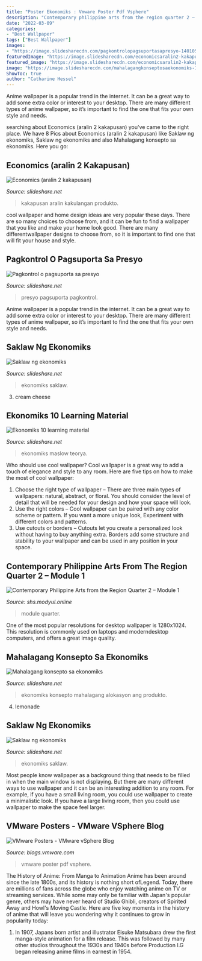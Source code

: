 ```yaml
---
title: "Poster Ekonomiks : Vmware Poster Pdf Vsphere"
description: "Contemporary philippine arts from the region quarter 2 – module 1"
date: "2022-03-09"
categories:
- "Best Wallpaper"
tags: ["Best Wallpaper"]
images:
- "https://image.slidesharecdn.com/pagkontrolopagsuportasapresyo-140105073120-phpapp02/95/pagkontrol-o-pagsuporta-sa-presyo-12-638.jpg?cb=1388907312"
featuredImage: "https://image.slidesharecdn.com/economicsaralin2-kakapusan-160419124943/95/economics-aralin-2-kakapusan-4-638.jpg?cb=1461070208"
featured_image: "https://image.slidesharecdn.com/economicsaralin2-kakapusan-160419124943/95/economics-aralin-2-kakapusan-4-638.jpg?cb=1461070208"
image: "https://image.slidesharecdn.com/mahalagangkonseptosaekonomiks-100707054612-phpapp02/95/mahalagang-konsepto-sa-ekonomiks-3-728.jpg?cb=1278482246"
ShowToc: true
author: "Catharine Hessel"
---
```



Anime wallpaper is a popular trend in the internet. It can be a great way to add some extra color or interest to your desktop. There are many different types of anime wallpaper, so it’s important to find the one that fits your own style and needs.

	

		
searching about Economics (aralin 2 kakapusan) you've came to the right place. We have 8 Pics about Economics (aralin 2 kakapusan) like Saklaw ng ekonomiks, Saklaw ng ekonomiks and also Mahalagang konsepto sa ekonomiks. Here you go:
		
    
## Economics (aralin 2 Kakapusan)

<img loading=lazy src="https://image.slidesharecdn.com/economicsaralin2-kakapusan-160419124943/95/economics-aralin-2-kakapusan-4-638.jpg?cb=1461070208" onerror="this.onerror=null;this.src='https://tse4.mm.bing.net/th?id=OIP.f7TPxECfa_rCkluw0ogSkgHaES&amp;pid=15.1';" alt="Economics (aralin 2 kakapusan)">

_Source: slideshare.net_

>kakapusan aralin kakulangan produkto. 

	

cool wallpaper and home design ideas are very popular these days. There are so many choices to choose from, and it can be fun to find a wallpaper that you like and make your home look good. There are many differentwallpaper designs to choose from, so it is important to find one that will fit your house and style.

    
## Pagkontrol O Pagsuporta Sa Presyo

<img loading=lazy src="https://image.slidesharecdn.com/pagkontrolopagsuportasapresyo-140105073120-phpapp02/95/pagkontrol-o-pagsuporta-sa-presyo-12-638.jpg?cb=1388907312" onerror="this.onerror=null;this.src='https://tse4.mm.bing.net/th?id=OIP.3ng0y9EcJ8WMNwa5pD0hggHaFs&amp;pid=15.1';" alt="Pagkontrol o pagsuporta sa presyo">

_Source: slideshare.net_

>presyo pagsuporta pagkontrol. 

	

Anime wallpaper is a popular trend in the internet. It can be a great way to add some extra color or interest to your desktop. There are many different types of anime wallpaper, so it’s important to find the one that fits your own style and needs.

    
## Saklaw Ng Ekonomiks

<img loading=lazy src="https://image.slidesharecdn.com/saklawngekonomiks-160722065235/95/saklaw-ng-ekonomiks-9-638.jpg?cb=1469170378" onerror="this.onerror=null;this.src='https://tse4.mm.bing.net/th?id=OIP.shsFIX18JiNXjpoMV5uJmgHaEK&amp;pid=15.1';" alt="Saklaw ng ekonomiks">

_Source: slideshare.net_

>ekonomiks saklaw. 

	

3. cream cheese 

    
## Ekonomiks 10 Learning Material

<img loading=lazy src="https://image.slidesharecdn.com/ekonomiks10-learningmaterial-150607032744-lva1-app6892/95/ekonomiks-10-learning-material-44-638.jpg?cb=1433647671" onerror="this.onerror=null;this.src='https://tse1.mm.bing.net/th?id=OIP.oHWI4PSvtf-CaevG2ZpCBQHaJp&amp;pid=15.1';" alt="Ekonomiks 10 learning material">

_Source: slideshare.net_

>ekonomiks maslow teorya. 

	

Who should use cool wallpaper?
Cool wallpaper is a great way to add a touch of elegance and style to any room. Here are five tips on how to make the most of cool wallpaper: 
1) Choose the right type of wallpaper – There are three main types of wallpapers: natural, abstract, or floral. You should consider the level of detail that will be needed for your design and how your space will look. 
2) Use the right colors – Cool wallpaper can be paired with any color scheme or pattern. If you want a more unique look, Experiment with different colors and patterns. 
3) Use cutouts or borders – Cutouts let you create a personalized look without having to buy anything extra. Borders add some structure and stability to your wallpaper and can be used in any position in your space.

    
## Contemporary Philippine Arts From The Region Quarter 2 – Module 1

<img loading=lazy src="https://shs.modyul.online/contemporary-philippine-arts-from-the-region-quarter-2-module-1-local-materials-used-in-creating-art/page/000.png" onerror="this.onerror=null;this.src='https://tse2.mm.bing.net/th?id=OIP.f1O6J71FR6_VnbaLEjFGigHaKe&amp;pid=15.1';" alt="Contemporary Philippine Arts from the Region Quarter 2 – Module 1">

_Source: shs.modyul.online_

>module quarter. 

	

One of the most popular resolutions for desktop wallpaper is 1280x1024. This resolution is commonly used on laptops and moderndesktop computers, and offers a great image quality.

    
## Mahalagang Konsepto Sa Ekonomiks

<img loading=lazy src="https://image.slidesharecdn.com/mahalagangkonseptosaekonomiks-100707054612-phpapp02/95/mahalagang-konsepto-sa-ekonomiks-3-728.jpg?cb=1278482246" onerror="this.onerror=null;this.src='https://tse2.mm.bing.net/th?id=OIP.ZIR5B5Cl_XVsWVZWN2GsnAHaFj&amp;pid=15.1';" alt="Mahalagang konsepto sa ekonomiks">

_Source: slideshare.net_

>ekonomiks konsepto mahalagang alokasyon ang produkto. 

	

4. lemonade 

    
## Saklaw Ng Ekonomiks

<img loading=lazy src="https://image.slidesharecdn.com/saklawngekonomiks-160722065235/95/saklaw-ng-ekonomiks-15-638.jpg?cb=1469170378" onerror="this.onerror=null;this.src='https://tse1.mm.bing.net/th?id=OIP.vyDCjPt4zT2cb-KKYL4qxgHaEK&amp;pid=15.1';" alt="Saklaw ng ekonomiks">

_Source: slideshare.net_

>ekonomiks saklaw. 

	

Most people know wallpaper as a background thing that needs to be filled in when the main window is not displaying. But there are many different ways to use wallpaper and it can be an interesting addition to any room. For example, if you have a small living room, you could use wallpaper to create a minimalistic look. If you have a large living room, then you could use wallpaper to make the space feel larger.

    
## VMware Posters - VMware VSphere Blog

<img loading=lazy src="http://blogs.vmware.com/vsphere/files/2015/04/HOL2015.jpg" onerror="this.onerror=null;this.src='https://tse4.mm.bing.net/th?id=OIP.uebvlFaLVA3lEQIYPjKRDgHaE0&amp;pid=15.1';" alt="VMware Posters - VMware vSphere Blog">

_Source: blogs.vmware.com_

>vmware poster pdf vsphere. 

	

The History of Anime: From Manga to Animation
Anime has been around since the late 1800s, and its history is nothing short ofLegend. Today, there are millions of fans across the globe who enjoy watching anime on TV or streaming services. While some may only be familiar with Japan's popular genre, others may have never heard of Studio Ghibli, creators of Spirited Away and Howl's Moving Castle. Here are five key moments in the history of anime that will leave you wondering why it continues to grow in popularity today:
1) In 1907, Japans born artist and illustrator Eisuke Matsubara drew the first manga-style animation for a film release. This was followed by many other studios throughout the 1930s and 1940s before Production I.G began releasing anime films in earnest in 1954.


